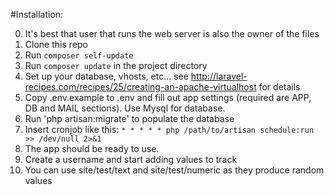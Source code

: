 #Installation:

0. It's best that user that runs the web server is also the owner of the files
1. Clone this repo
2. Run `composer self-update`
3. Run `composer update` in the project directory
4. Set up your database, vhosts, etc... see http://laravel-recipes.com/recipes/25/creating-an-apache-virtualhost for details
5. Copy .env.example to .env and fill out app settings (required are APP, DB and MAIL sections). Use Mysql for database. 
6. Run 'php artisan:migrate' to populate the database
7. Insert cronjob like this: `* * * * * php /path/to/artisan schedule:run >> /dev/null 2>&1`
8. The app should be ready to use.
9. Create a username and start adding values to track
10. You can use site/test/text and site/test/numeric as they produce random values